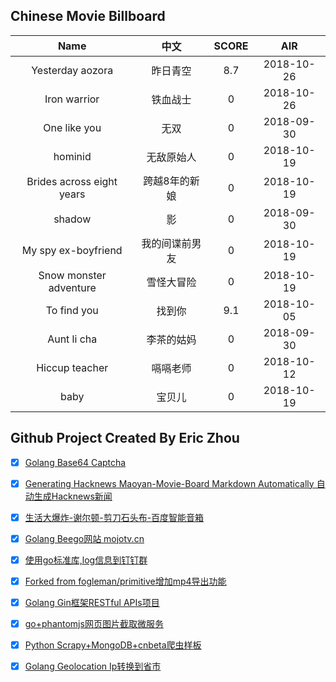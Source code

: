 ## Chinese Movie Billboard
|   Name          | 中文           | SCORE   |  AIR|
|:-------------:|:-------------:| :-----:|:-----:|
|Yesterday aozora | 昨日青空 |8.7| 2018-10-26|
|Iron warrior | 铁血战士 |0| 2018-10-26|
|One like you | 无双 |0| 2018-09-30|
|hominid | 无敌原始人 |0| 2018-10-19|
|Brides across eight years | 跨越8年的新娘 |0| 2018-10-19|
|shadow | 影 |0| 2018-09-30|
|My spy ex-boyfriend | 我的间谍前男友 |0| 2018-10-19|
|Snow monster adventure | 雪怪大冒险 |0| 2018-10-19|
|To find you | 找到你 |9.1| 2018-10-05|
|Aunt li cha | 李茶的姑妈 |0| 2018-09-30|
|Hiccup teacher | 嗝嗝老师 |0| 2018-10-12|
|baby | 宝贝儿 |0| 2018-10-19|


## Github Project Created By Eric Zhou

- [x] [Golang Base64 Captcha](https://github.com/mojocn/base64Captcha)
- [x] [Generating Hacknews Maoyan-Movie-Board Markdown Automatically 自动生成Hacknews新闻](https://github.com/dejavuzhou/md-genie)
- [x] [生活大爆炸-谢尔顿-剪刀石头布-百度智能音箱](https://github.com/mojocn/dueros-bang-game)
- [x] [Golang Beego网站 mojotv.cn](https://github.com/mojocn/www.mojotv.cn)
- [x] [使用go标准库,log信息到钉钉群](https://github.com/mojocn/dooger)
- [x] [Forked from fogleman/primitive增加mp4导出功能](https://github.com/mojocn/primitive)
- [x] [Golang Gin框架RESTful APIs项目](https://github.com/JJJJJJJerk/ezier-golang-web-api-framework)
- [x] [go+phantomjs网页图片截取微服务](https://github.com/mojocn/screen_shot)
- [x] [Python Scrapy+MongoDB+cnbeta爬虫样板](https://github.com/mojocn/scrapy_mongodb_boilerplate_cnbeta)
- [x] [Golang Geolocation Ip转换到省市](https://github.com/mojocn/ip2location)





